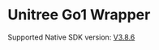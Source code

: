 # Unitree Go1 Wrapper

Supported Native SDK version: [V3.8.6](https://github.com/unitreerobotics/unitree_legged_sdk/tree/go1/)